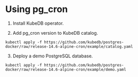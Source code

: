 # Using pg_cron

1. Install KubeDB operator.

2. Add pg_cron version to KubeDB catalog.

```
kubectl apply -f https://github.com/kubedb/postgres-docker/raw/release-14.6-alpine-cron/example/catalog.yaml
```

3. Deploy a demo PostgreSQL database.

```
kubectl apply -f https://github.com/kubedb/postgres-docker/raw/release-14.6-alpine-cron/example/demo.yaml
```
